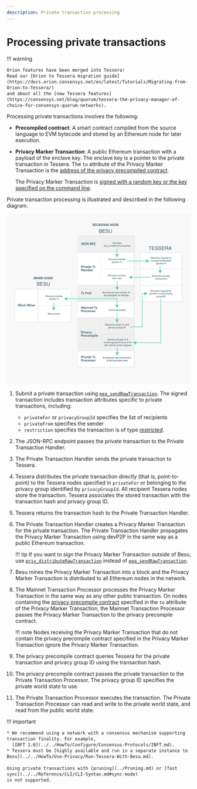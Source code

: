 ```yaml
---
description: Private transaction processing
---
```


# Processing private transactions

!!! warning

    Orion features have been merged into Tessera!
    Read our [Orion to Tessera migration guide](https://docs.orion.consensys.net/en/latest/Tutorials/Migrating-from-Orion-to-Tessera/)
    and about all the [new Tessera features](https://consensys.net/blog/quorum/tessera-the-privacy-manager-of-choice-for-consensys-quorum-networks).

Processing private transactions involves the following:

* **Precompiled contract**: A smart contract compiled from the source language to EVM bytecode and
  stored by an Ethereum node for later execution.

* **Privacy Marker Transaction**: A public Ethereum transaction with a payload of the enclave key.
  The enclave key is a pointer to the private transaction in Tessera. The `to` attribute of the Privacy
  Marker Transaction is the [address of the privacy precompiled contract](../../Reference/API-Methods.md#priv_getprivacyprecompileaddress).

  The Privacy Marker Transaction is
  [signed with a random key or the key specified on the command line].

Private transaction processing is illustrated and described in the following diagram.

![Processing Private Transactions](../../images/PrivateTransactionProcessing.png)

1. Submit a private transaction using
  [`eea_sendRawTransaction`](../../Reference/API-Methods.md#eea_sendrawtransaction). The signed
  transaction includes transaction attributes specific to private transactions, including:

    * `privateFor` or `privacyGroupId` specifies the list of recipients
    * `privateFrom` specifies the sender
    * `restriction` specifies the transaction is of type
      [_restricted_](../Privacy/Private-Transactions.md).

1. The JSON-RPC endpoint passes the private transaction to the Private Transaction Handler.

1. The Private Transaction Handler sends the private transaction to Tessera.

1. Tessera distributes the private transaction directly (that is, point-to-point) to the Tessera nodes
  specified in `privateFor` or belonging to the privacy group identified by `privacyGroupId`. All
  recipient Tessera nodes store the transaction. Tessera associates the stored transaction with the
  transaction hash and privacy group ID.

1. Tessera returns the transaction hash to the Private Transaction Handler.

1. The Private Transaction Handler creates a Privacy Marker Transaction for the private
  transaction. The Private Transaction Handler propagates the Privacy Marker Transaction using devP2P
  in the same way as a public Ethereum transaction.

    !!! tip
        If you want to sign the Privacy Marker Transaction outside of Besu, use
        [`priv_distributeRawTransaction`](../../HowTo/Send-Transactions/Creating-Sending-Private-Transactions.md#priv_distributerawtransaction)
        instead of
        [`eea_sendRawTransaction`](../../Reference/API-Methods.md#eea_sendrawtransaction).

1. Besu mines the Privacy Marker Transaction into a block and the Privacy Marker Transaction is
  distributed to all Ethereum nodes in the network.

1. The Mainnet Transaction Processor processes the Privacy Marker Transaction in the same way as
  any other public transaction. On nodes containing the [privacy precompile contract](../../Reference/API-Methods.md#priv_getprivacyprecompileaddress)
  specified in the `to` attribute of the Privacy Marker Transaction, the Mainnet Transaction Processor passes the
  Privacy Marker Transaction to the privacy precompile contract.

    !!! note
        Nodes receiving the Privacy Marker Transaction that do not contain the privacy precompile
        contract specified in the Privacy Marker Transaction ignore the Privacy Marker Transaction.

1. The privacy precompile contract queries Tessera for the private transaction and privacy group ID
  using the transaction hash.

1. The privacy precompile contract passes the private transaction to the Private Transaction
  Processor. The privacy group ID specifies the private world state to use.

1. The Private Transaction Processor executes the transaction. The Private Transaction Processor
  can read and write to the private world state, and read from the public world state.

!!! important

    * We recommend using a network with a consensus mechanism supporting transaction finality. For example,
      [IBFT 2.0](../../HowTo/Configure/Consensus-Protocols/IBFT.md).
    * Tessera must be [highly available and run in a separate instance to Besu](../../HowTo/Use-Privacy/Run-Tessera-With-Besu.md).

    Using private transactions with [pruning](../Pruning.md) or [fast sync](../../Reference/CLI/CLI-Syntax.md#sync-mode)
    is not supported.

<!-- Links -->
[signed with a random key or the key specified on the command line]: ../../HowTo/Use-Privacy/Sign-Privacy-Marker-Transactions.md
[highly available and run in a separate instance to Besu]: ../../HowTo/Use-Privacy/Run-Tessera-With-Besu.md
